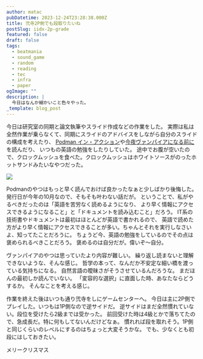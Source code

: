 ```yaml
---
author: matac
pubDatetime: 2023-12-24T23:28:38.000Z
title: 弐寺2P側でも段取りたいね
postSlug: iidx-2p-grade
featured: false
draft: false
tags:
  - beatmania
  - sound_game
  - random
  - reading
  - tec
  - infra
  - paper
ogImage: ""
description: |
  今日はなんか細かいこと色々やった。
_template: blog_post
---
```


今日は研究室の同期と論文執筆やスライド作成などの作業をした。
実際は私は全然作業が乗らなくて、同期にスライドのアドバイスをしながら自分のスライドの構成を考えたり、
[Podman イン・アクション](https://amzn.asia/d/j5d5Pm1)や[今夜ヴァンパイアになる前に](https://amzn.asia/d/2zUI0gA)を読んだり、
いつもの英語の勉強をしたりしていた。
途中でお腹が空いたので、クロックムッシュを食べた。クロックムッシュはホワイトソースがのったホットサンドみたいなやつだった。

![](/img/croquet-monsieur.gif)

Podmanのやつはもっと早く読んでおけば良かったなぁと少しばかり後悔した。
発行日が今年の10月なので、そもそも叶わない話だが。
ということで、私がやるべきだったのは「英語を苦労なく読めるようになり、
より早く情報にアクセスできるようになること」と「ドキュメントを読み込むこと」だろう。
IT系の技術書やドキュメントは最初はほとんどが英語で書かれるので、
英語で読めた方がより早く情報にアクセスできることが多い。ちゃんとそれを実行しなさいよ、知ってたことだろうに。
ちょうど今、英語の勉強をしているのでその点は褒められるべきことだろう。
褒めるのは自分だが。偉いぞ〜自分。

ヴァンパイアのやつは思っていたより内容が難しい。
繰り返し読まないと理解できないような、そんな感じ。
哲学の本って、なんだか不安定な細い橋を渡っている気持ちになる。
自然言語の曖昧さがそうさせているんだろうな。
まだほんの最初しか読んでいない。
「変容的な選択」に直面した時、あなたならどうするか。
そんなことを考える感じ。

作業を終えた後はいつも通り弐寺をしにゲームセンターへ。
今日は主に2P側でプレイした。いつもは1P側なので逆サイドだ。
逆サイドはまだ全然慣れていない。段位を受けたら2級までは受かった。
前回受けた時は4級とかで落ちてたので、急成長だ。特に何もしてないんだけどなぁ。
慣れれば段を取れそう。1P側と同じくらいのレベルにするのはちょっと大変そうかな。
でも、少なくとも初段にはしておきたい。

メリークリスマス

